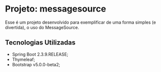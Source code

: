 # Projeto: messagesource

Esse é um projeto desenvolvido para exemplificar de uma forma simples (e divertida), o uso do MessageSource.

## Tecnologias Utilizadas

- Spring Boot 2.3.9.RELEASE;
- Thymeleaf;
- Bootstrap v5.0.0-beta2;

